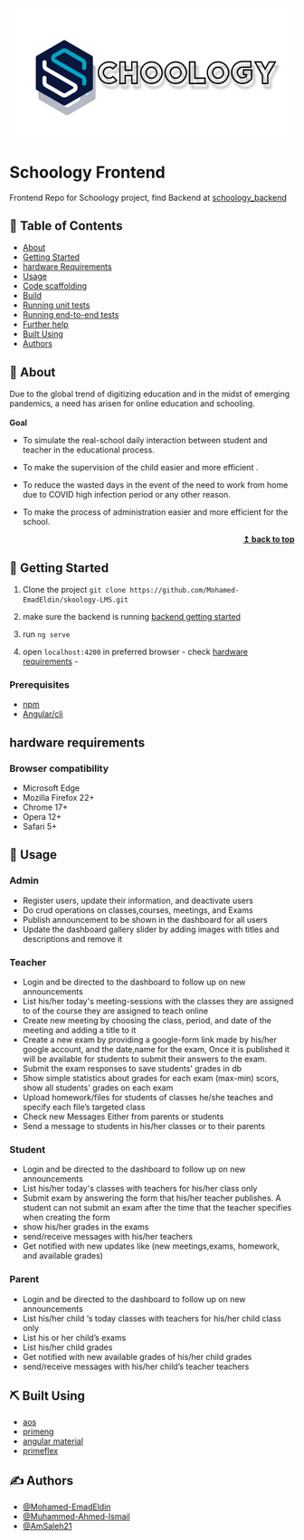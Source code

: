 <div align="center">

  ![image](./README_files/logo_word.jpg)

</div>

# Schoology Frontend

Frontend Repo for Schoology project, find Backend at [schoology_backend](https://github.com/Muhammed-Ahmed-Ismail/schoology_backend.git)


## 📝 Table of Contents
- [About](#🧐-about)
- [Getting Started](#🏁-getting-started)
- [hardware Requirements](#hardware-requirements)
- [Usage](#🎈-usage)
- [Code scaffolding](./Angular_README.md#Code-scaffolding)
- [Build](./Angular_README.md#Build)
- [Running unit tests](./Angular_README.md#Running-unit-tests)
- [Running end-to-end tests](./Angular_README.md#running-end-to-end-tests)
- [Further help](./Angular_README.md#further-help)
- [Built Using](#⛏️-built-using)
- [Authors](#✍️-authors)

## 🧐 About
Due to the global trend of digitizing education and in the midst of emerging pandemics, a need has arisen for online education and schooling. <br/><br/>
<strong>Goal</strong> <br/>
 - To simulate the real-school daily interaction between student and teacher in the educational process.

 - To make the supervision of the child easier and more efficient .

 - To reduce the wasted days in the event of the need to work from home due to COVID high infection period or any other reason.

 - To make the process of administration easier and more efficient for the school.

<div align="right">
    <b><a href="#top">↥ back to top</a></b>
</div>

## 🏁 Getting Started

1) Clone the project ``` git clone https://github.com/Mohamed-EmadEldin/skoology-LMS.git ```

2) make sure the backend is running [backend getting started](https://github.com/Muhammed-Ahmed-Ismail/schoology_backend/blob/readme/README.md#-getting-started-)

3) run ``` ng serve ```

4) open ``` localhost:4200 ``` in preferred browser - check [hardware requirements](#hardware-requirements) -
 

### Prerequisites

- [npm](https://npmjs.com/)
- [Angular/cli](https://github.com/angular/angular-cli)

## hardware requirements

### Browser compatibility
 - Microsoft Edge
 - Mozilla Firefox 22+
 - Chrome 17+
 - Opera 12+
 - Safari 5+


## 🎈 Usage

### Admin
 - Register users, update their information, and deactivate users 
 - Do crud operations on classes,courses, meetings, and Exams
 - Publish announcement to be shown in the dashboard for all users
 - Update the dashboard gallery slider by adding images with titles and descriptions and remove it

### Teacher
 - Login and be directed to the dashboard to follow up on new announcements
 - List his/her today's meeting-sessions with the classes they are assigned to of the course they are assigned to teach online
 - Create new meeting by choosing the class, period, and date of the meeting and adding a title to it 
 - Create a new exam by providing a google-form link made by his/her google account, and the date,name for the exam, Once it is published it will be available for students to submit their answers to the exam.
 - Submit the exam responses to save students' grades in db
 - Show simple statistics about grades for each exam (max-min) scors, show all students' grades on each exam
 - Upload homework/files for students of classes he/she teaches and specify each file’s targeted class
 - Check new Messages Either from parents or students
 - Send a message to students in his/her classes or to their parents

### Student
 - Login and be directed to the dashboard to follow up on new announcements
 - List his/her today's classes with teachers for his/her class only
 - Submit exam by answering the form that his/her teacher publishes. A student can not submit an exam after the time that the teacher specifies when creating the form 
 - show his/her grades in the exams
 - send/receive messages with his/her teachers 
 - Get notified with new updates like (new meetings,exams, homework, and available grades)
### Parent
 - Login and be directed to the dashboard to follow up on new announcements
 - List his/her  child ‘s today classes with teachers for his/her child class only
 - List his or her child’s exams
 - List his/her child grades
 - Get notified with new available grades of his/her child grades
 - send/receive messages with his/her child’s teacher teachers 


## ⛏️ Built Using
 - [aos](https://michalsnik.github.io/aos/)
 - [primeng](https://primefaces.org/primeng/)
 - [angular material](https://material.angular.io/)
 - [primeflex](https://www.primefaces.org/primeflex/)

## ✍️ Authors

 - [@Mohamed-EmadEldin](https://github.com/Mohamed-EmadEldin)
 - [@Muhammed-Ahmed-Ismail](https://github.com/Muhammed-Ahmed-Ismail)
 - [@AmSaleh21](https://github.com/AmSaleh21)